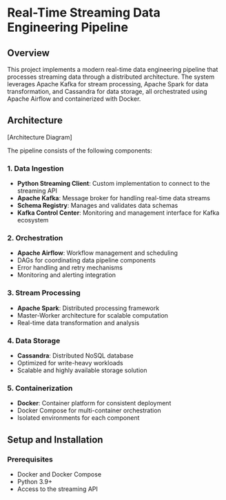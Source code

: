 # Real-Time Streaming Data Engineering Pipeline

## Overview
This project implements a modern real-time data engineering pipeline that processes streaming data through a distributed architecture. The system leverages Apache Kafka for stream processing, Apache Spark for data transformation, and Cassandra for data storage, all orchestrated using Apache Airflow and containerized with Docker.

## Architecture
[Architecture Diagram]

The pipeline consists of the following components:

### 1. Data Ingestion
- **Python Streaming Client**: Custom implementation to connect to the streaming API
- **Apache Kafka**: Message broker for handling real-time data streams
- **Schema Registry**: Manages and validates data schemas
- **Kafka Control Center**: Monitoring and management interface for Kafka ecosystem

### 2. Orchestration
- **Apache Airflow**: Workflow management and scheduling
- DAGs for coordinating data pipeline components
- Error handling and retry mechanisms
- Monitoring and alerting integration

### 3. Stream Processing
- **Apache Spark**: Distributed processing framework
- Master-Worker architecture for scalable computation
- Real-time data transformation and analysis


### 4. Data Storage
- **Cassandra**: Distributed NoSQL database
- Optimized for write-heavy workloads
- Scalable and highly available storage solution

### 5. Containerization
- **Docker**: Container platform for consistent deployment
- Docker Compose for multi-container orchestration
- Isolated environments for each component

## Setup and Installation

### Prerequisites
- Docker and Docker Compose
- Python 3.9+
- Access to the streaming API
